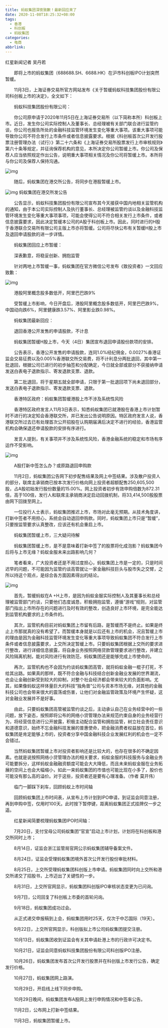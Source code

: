 ```yaml
---
title: 蚂蚁集团深夜致歉！最新回应来了
date: 2020-11-08T18:25:32+08:00
tags:
  - 香港
  - 科创板
  - 蚂蚁集团
categories:
  - 电商
abbrlink:
---
```


红星新闻记者 吴丹若　　

　　即将上市的蚂蚁集团（688688.SH、6688.HK）在沪市科创板IPO计划突然暂缓。

　　11月3日，上海证券交易所官方网站发布《关于暂缓蚂蚁科技集团股份有限公司科创板上市的决定》，全文如下：

　　蚂蚁科技集团股份有限公司：

　　你公司原申请于2020年11月5日在上海证券交易所（以下简称本所）科创板上市。近日，发生你公司实际控制人及董事长、总经理被有关部门联合进行监管约谈，你公司也报告所处的金融科技监管环境发生变化等重大事项。该重大事项可能导致你公司不符合发行上市条件或者信息披露要求。根据《科创板首次公开发行股票注册管理办法（试行）》第二十六条和《上海证券交易所股票发行上市审核规则》第六十条等规定，并征询保荐机构的意见，本所决定你公司暂缓上市。你公司及保荐人应当依照规定作出公告，说明重大事项相关情况及你公司将暂缓上市。本所将与你公司及保荐人保持沟通。

![img](https://cdn.jsdelivr.net/gh/yakeing/Documentation@main/Hexo/images/9789-kcieywa2203557.png)

　　随后，蚂蚁集团在港交所公告，将同步在港股暂缓上市。

![img](https://cdn.jsdelivr.net/gh/yakeing/Documentation@main/Hexo/images/b76b-kcieywa2203620.jpg)
蚂蚁集团在港交所发公告

　　公告显示，蚂蚁科技集团股份有限公司宣布其今天接获中国内地相关监管机构的通知，由于本公司实际控制人及执行董事长、总经理被监管约谈以及金融科技监管环境发生变化等重大事项事项，可能会使得公司不符合相关发行上市条件，或者信息披露要求，因此决定暂缓本公司的A股于科创板上市。因此，同时进行的H股于香港联合交易所有限公司主版上市亦将暂缓。公司将尽快公布有关暂缓H股上市及退回申请股款的进一步详情。

　　蚂蚁集团回应上市暂缓：

　　深表歉意，将稳妥创新、拥抱监管

　　针对两地上市暂缓一事，蚂蚁集团在官方微信公号发布《致投资者》一文回应致歉：

![img](https://cdn.jsdelivr.net/gh/yakeing/Documentation@main/Hexo/images/ac57-kcieywa2212751.png)

　　港股阿里概念股多数低开，阿里巴巴跌9%

　　受暂缓上市影响，今日开盘后，港股阿里概念股多数低开，阿里巴巴跌9%，中国动向跌6%，阿里健康跌3.57%、阿里影业跌0.98%。

　　蚂蚁集团最新回应：

　　退回香港公开发售的申请股款，不计息

　　蚂蚁集团暂缓H股上市，今天（4日）集团宣布退回申请股份款项的安排。

　　公告表示，香港公开发售的申请股款，连同1.0%经纪佣金，0.0027%香港证监会交易征费以及0.005%香港联交所交易费，将不计利息分两批退回，其中第一批退回，根据公司已进行的初步抽签和分配确定，今日就全部或部分不获接纳申请发送白表电子退款指示、寄发退款支票、退款。

　　第二批退回，将于星期五就全部申请，只限于第一批退回项下尚未退回部分，发送白表电子退款指示、寄发退款支票、退款。

　　香港特区政府：蚂蚁集团暂缓港股上市不涉及系统性风险

　　香港特区政府发言人11月3日表示，知悉蚂蚁集团已就港股在香港上市计划暂时不进行的决定知会香港联交所，并已发出公告说明原因。特区政府发言人说，香港联交所过去已有处理首次公开招股在认购期届满后决定不进行的经验，香港监管机构会确保退还申请股款的安排有序进行。

　　发言人提到，有关事项并不涉及系统性风险，香港金融系统的稳定和市场有序运作不受影响。

![img](https://cdn.jsdelivr.net/gh/yakeing/Documentation@main/Hexo/images/5de6-kcieywa2203717.png)

　　A股打新中签怎么办？或原路退回申购款

　　11月2日，蚂蚁集团公告网下初步配售结果及网上中签结果。涉及散户投资人的部分，联席主承销商已按本次发行价格向网上投资者超额配售250,605,500股，占A股初始发行股份数量的15.00%。网上投资者初步有效申购倍数为872.31倍，高于100倍，发行人和联席主承销商决定启动回拨机制，将33,414,500股股票由网下回拨至网上。

　　一位投行人士表示，蚂蚁集团推迟上市，市场对此毫无预期。从技术角度讲，打新中签者不用担心，系统会自动退回申购款。同时，蚂蚁集团上市只是“暂缓”，只要按监管要求认真整改，应该还有机会重启上市。

　　蚂蚁集团暂缓上市，三大疑问待解

　　蚂蚁集团暂缓上市，是不是意味着打新中签了的股票将化成泡影？蚂蚁集团今后将与上市无缘？蚂蚁金服未来出路影响几何？

　　笔者看来，广大投资者还是不用过度担心，蚂蚁集团上市是一定的，只是时间迟早的问题，不可能因为监管约谈高管就让一家金融科技巨头与股市失之交臂，之所以持这个观点，是综合各方面因素得出的结论。

![img](https://cdn.jsdelivr.net/gh/yakeing/Documentation@main/Hexo/images/a6ec-kcieywa2203807.jpg)

　　首先，暂缓蚂蚁在A +H上市，是因为蚂蚁金服实际控制人及其董事长和总经理被监管部门约谈，只要他们态度诚恳，积极拥抱监管，遵循“游戏”规则，对监管部门指出上市所存在的问题进行及时有效的整改，创造良好上市环境，是完全能达到监管机构要求的上市条件的。

　　其次，监管机构目前对蚂蚁集团上市留有后路，是暂缓而不是终止。如果是终止上市那就真的没有希望了。而暂缓本身就是以后还有上市的机会，况且暂缓上市的理由是因为金融科技监管环境发生变化等重大事项导致蚂蚁集团不符合发行上市条件或者信息披露要求，上交所决定暂缓上市。只要蚂蚁集团根据上交所的要求进行整改，进行详细信息披露，将自身业务按照网络贷款管理要求进行整改，并建立风险隔离机制，能对风险进行有效防范，蚂蚁集团还是能够完成上市使命的。

　　再次，监管机构也不会因为约谈蚂蚁集团高管，就将蚂蚁金融一棍子打死，不给其出路。如果真的那样，既不符合金融与科技结合创新金融业发展的世界潮流，也会让金融创新受到较大的抑制，对整个社会经济都会带来较大的负面影响。尤其，如果像蚂蚁这样体量巨大的科技“独角兽”公司与资本市场无缘，对其他的金融科技公司也会带来很大的震荡或伤害，让他们对金融监管政策及环境产生怀疑，这对金融业发展并不是好事。

　　由此，只要蚂蚁集团高管被监管约谈之后，主动承认自己在业务经营中的一些问题，放下姿态，按照即将公布的网络小贷管理办法来规范约束自身的业务经营行为，将经营信息进行公开披露，积极主动配合监管和拥抱监管，树立社会责任意识和道德意识，始终不忘金融科技发展的普惠使命，把金融消费者权益放在首位，蚂蚁集团是肯定能够上市的，投资者分享中国金融科技企业发展红利的机会也一定不会错过。

　　当然蚂蚁集团暂缓上市对投资者影响还是比较大的，也存在很多的不确定因素。也就是说按照网络小贷管理办法的相关要求，蚂蚁金服的科技服务与金融业务可能要拆分，这样蚂蚁金融融资额度可能会大大降低，而且未来蚂蚁金服在业务拓展的空间上也会大幅缩小，如此一来蚂蚁集团的市值也可能比现在小多了，股价也可能没有那么高的溢价。对于这些，投资者还是要有心理准备。（作者 莫开伟）

　　临门一脚踩下刹车，回顾蚂蚁上市时间轴

　　回顾蚂蚁集团上市时间表，从宣布上市计划到IPO申请，到证监会同意注册，再到申购中签，仅用时100天。此时按下暂停键，距离蚂蚁集团正式挂牌仅一步之遥。

　　红星新闻简要梳理蚂蚁集团IPO时间轴：

　　7月20日，支付宝母公司蚂蚁集团“官宣”启动上市计划，计划将在科创板和港交所同时上市；

　　8月14日，证监会浙江监管局官网公示蚂蚁集团辅导备案文件。

　　8月24日，证监会受理蚂蚁集团境外首次公开发行股份审批材料。

　　8月25日，上交所受理蚂蚁集团科创版上市申请。蚂蚁集团同时向上交所和港交所递交了招股书，上市迈出了关键性的一步。

　　8月31日，上交所官网显示，蚂蚁集团科创版IPO审核状态变更为已问询。

　　9月7日，公司回复了科创板上市委的首轮问询。

　　9月18日，蚂蚁集团成功过会。

　　从正式递交申报稿到上会，蚂蚁集团用时25天，仅次于中芯国际（19天）。

　　9月22日，上交所官网显示，科创版拟上市公司蚂蚁集团提交注册。

　　10月13日，蚂蚁集团收到证监会有关其申请赴港上市的行政许可决定书。

　　10月21日，证监会同意蚂蚁科技集团股份有限公司科创版IPO注册。

　　10月26日，蚂蚁集团发布首次公开发行股票并在科创版上市发行公告，确定发行价格。

　　10月27日，蚂蚁集团网上路演。

　　10月29日，开启线上线下同步申购。

　　10月29日晚间，蚂蚁集团发布A股网上发行申购情况和中签率公告。

　　11月2日，公布网上打新中签结果。

　　11月3日，蚂蚁集团暂缓上市。